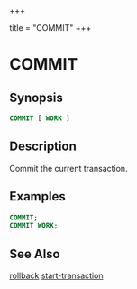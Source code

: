 +++

title = "COMMIT"
+++

COMMIT
======

Synopsis
--------

``` sql
COMMIT [ WORK ]
```

Description
-----------

Commit the current transaction.

Examples
--------

``` sql
COMMIT;
COMMIT WORK;
```

See Also
--------

[rollback](./rollback.html)
[start-transaction](./start-transaction.html)
